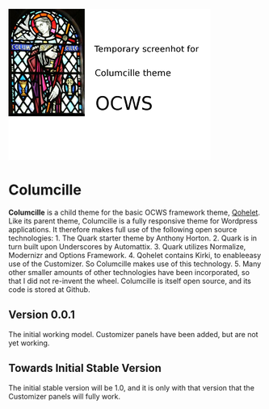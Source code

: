 ![columcille](./assets/screenshot400.png)

# Columcille
__Columcille__ is a child theme for the basic OCWS framework theme, [Qohelet](https://github.com/pftaylor61/qohelet/). Like its parent theme, Columcille is a fully responsive theme for Wordpress applications. It therefore makes full use of the following open source technologies: 1. The Quark starter theme by Anthony Horton. 2. Quark is in turn built upon Underscores by Automattix. 3. Quark utilizes Normalize, Modernizr and Options Framework. 4. Qohelet contains Kirki, to enableeasy use of the Customizer. So Columcille makes use of this technology. 5. Many other smaller amounts of other technologies have been incorporated, so that I did not re-invent the wheel. Columcille is itself open source, and its code is stored at Github.

## Version 0.0.1
The initial working model. Customizer panels have been added, but are not yet working.

## Towards Initial Stable Version
The initial stable version will be 1.0, and it is only with that version that the Customizer panels will fully work.
